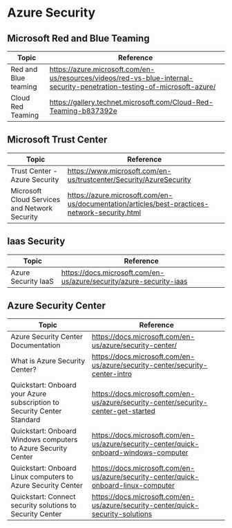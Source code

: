 # Azure Security

## Microsoft Red and Blue Teaming

| Topic | Reference |
| --- | --- |
|Red and Blue teaming|https://azure.microsoft.com/en-us/resources/videos/red-vs-blue-internal-security-penetration-testing-of-microsoft-azure/|
|Cloud Red Teaming|https://gallery.technet.microsoft.com/Cloud-Red-Teaming-b837392e|

## Microsoft Trust Center

| Topic | Reference |
| --- | --- |
|Trust Center - Azure Security| https://www.microsoft.com/en-us/trustcenter/Security/AzureSecurity|
|Microsoft Cloud Services and Network Security|https://azure.microsoft.com/en-us/documentation/articles/best-practices-network-security.html|

## Iaas Security

| Topic | Reference |
| --- | --- |
|Azure Security IaaS | https://docs.microsoft.com/en-us/azure/security/azure-security-iaas|


## Azure Security Center

| Topic | Reference |
| --- | --- |
|Azure Security Center Documentation|https://docs.microsoft.com/en-us/azure/security-center/|
|What is Azure Security Center?|https://docs.microsoft.com/en-us/azure/security-center/security-center-intro|
|Quickstart: Onboard your Azure subscription to Security Center Standard|https://docs.microsoft.com/en-us/azure/security-center/security-center-get-started|
|Quickstart: Onboard Windows computers to Azure Security Center|https://docs.microsoft.com/en-us/azure/security-center/quick-onboard-windows-computer|
|Quickstart: Onboard Linux computers to Azure Security Center|https://docs.microsoft.com/en-us/azure/security-center/quick-onboard-linux-computer|
|Quickstart: Connect security solutions to Security Center|https://docs.microsoft.com/en-us/azure/security-center/quick-security-solutions|
